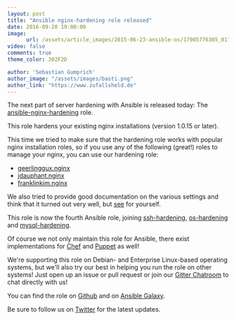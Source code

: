 ```yaml
---
layout: post
title: "Ansible nginx-hardening role released"
date: 2016-09-20 19:00:00
image:
      url: /assets/article_images/2015-06-23-ansible-os/17905776305_0172f47d95_k.jpg
video: false
comments: true
theme_color: 302F2D

author: 'Sebastian Gumprich'
author_image: "/assets/images/basti.png"
author_link: "https://www.zufallsheld.de"
---
```


The next part of server hardening with Ansible is released today: The [ansible-nginx-hardening](https://github.com/dev-sec/ansible-nginx-hardening) role.

This role hardens your existing nginx installations (version 1.0.15 or later).

This time we tried to make sure that the hardening role works with popular nginx installation roles, so if you use any of the following (great!) roles to manage your nginx, you can use our hardening role:

* [geerlinggux.nginx](https://galaxy.ansible.com/geerlingguy/nginx/)
* [jdauphant.nginx](https://galaxy.ansible.com/jdauphant/nginx/)
* [franklinkim.nginx](https://galaxy.ansible.com/franklinkim/nginx/)

We also tried to provide good documentation on the various settings and think that it turned out very well, but [see](https://github.com/dev-sec/ansible-nginx-hardening#nginx-hardening-ansible-role) for yourself.

This role is now the fourth Ansible role, joining [ssh-hardening](https://github.com/dev-sec/ansible-ssh-hardening), [os-hardening](https://github.com/dev-sec/ansible-os-hardening) and [mysql-hardening](https://github.com/dev-sec/ansible-mysql-hardening).

Of course we not only maintain this role for Ansible, there exist implementations for [Chef](https://github.com/dev-sec/chef-nginx-hardening) and [Puppet](https://github.com/dev-sec/puppet-nginx-hardening) as well!

We're supporting this role on Debian- and Enterprise Linux-based operating systems, but we'll also try our best in helping you run the role on other systems! Just open up an issue or pull request or join our [Gitter Chatroom](https://gitter.im/dev-sec/general) to chat directly with us!

You can find the role on [Github](https://github.com/dev-sec/ansible-nginx-hardening/) and on [Ansible Galaxy](https://galaxy.ansible.com/dev-sec/nginx-hardening/).

Be sure to follow us on [Twitter](https://twitter.com/DevSecIO) for the latest updates.